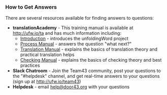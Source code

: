 
### How to Get Answers

There are several resources available for finding answers to questions: 

* **translationAcademy** - This training manual is available at http://ufw.io/ta and has much information including:
  * [Introduction](../ta-intro/01.md) - introduces the unfoldingWord project
  * [Process Manual](../../process/process-manual/01.md)  - answers the question "what next?"
  * [Translation Manual](../../translate/translate-manual/01.md) - explains the basics of translation theory and practical translation helps
  * [Checking Manual](../../checking/intro-check/01.md) - explains the basics of checking theory and best practices
* **Slack Chatroom** - Join the Team43 community, post your questions to the "#helpdesk" channel, and get real-time answers to your questions (sign up at http://ufw.io/team43)
* **Helpdesk** - email <help@door43.org> with your questions
